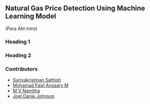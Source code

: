 ## Natural Gas Price Detection Using Machine Learning Model

(Para Abt intro)

### Heading 1

<!-- Markdown is a lightweight and easy-to-use syntax for styling your writing. It includes conventions for

```markdown
Syntax highlighted code block

# Header 1
## Header 2
### Header 3

- Bulleted
- List

1. Numbered
2. List

**Bold** and _Italic_ and `Code` text

[Link](url) and ![Image](src)
```

For more details see [GitHub Flavored Markdown](https://guides.github.com/features/mastering-markdown/). -->

### Heading 2

<!-- Your Pages site will use the layout and styles from the Jekyll theme you have selected in your [repository settings](https://github.com/suriya-1403/Natural-Gas-Price-Prediction-System/settings/pages). The name of this theme is saved in the Jekyll `_config.yml` configuration file. -->

### Contributors
- [Suriyakrishnan Sathish](https://github.com/suriya-1403)
- [Mohamad Fasil Ansaary M](https://github.com/FasilCR7)
- [M V Namitha](https://github.com/MakamNamitha)
- [Joel Danie Johnson](https://github.com/Joeldanie)


<!-- Having trouble with Pages? Check out our [documentation](https://docs.github.com/categories/github-pages-basics/) or [contact support](https://support.github.com/contact) and we’ll help you sort it out. -->
